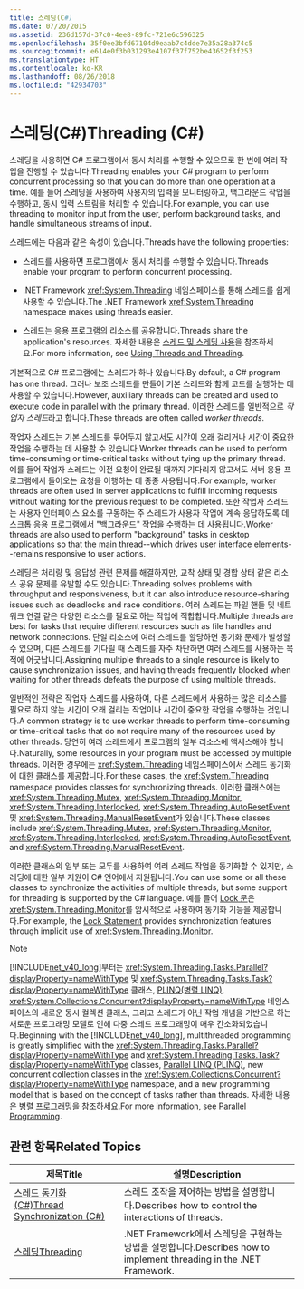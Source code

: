 ```yaml
---
title: 스레딩(C#)
ms.date: 07/20/2015
ms.assetid: 236d157d-37c0-4ee8-89fc-721e6c596325
ms.openlocfilehash: 35f0ee3bfd67104d9eaab7c4dde7e35a28a374c5
ms.sourcegitcommit: e614e0f3b031293e4107f37f752be43652f3f253
ms.translationtype: HT
ms.contentlocale: ko-KR
ms.lasthandoff: 08/26/2018
ms.locfileid: "42934703"
---
```

# <a name="threading-c"></a><span data-ttu-id="a97de-102">스레딩(C#)</span><span class="sxs-lookup"><span data-stu-id="a97de-102">Threading (C#)</span></span>
<span data-ttu-id="a97de-103">스레딩을 사용하면 C# 프로그램에서 동시 처리를 수행할 수 있으므로 한 번에 여러 작업을 진행할 수 있습니다.</span><span class="sxs-lookup"><span data-stu-id="a97de-103">Threading enables your C# program to perform concurrent processing so that you can do more than one operation at a time.</span></span> <span data-ttu-id="a97de-104">예를 들어 스레딩을 사용하여 사용자의 입력을 모니터링하고, 백그라운드 작업을 수행하고, 동시 입력 스트림을 처리할 수 있습니다.</span><span class="sxs-lookup"><span data-stu-id="a97de-104">For example, you can use threading to monitor input from the user, perform background tasks, and handle simultaneous streams of input.</span></span>  
  
 <span data-ttu-id="a97de-105">스레드에는 다음과 같은 속성이 있습니다.</span><span class="sxs-lookup"><span data-stu-id="a97de-105">Threads have the following properties:</span></span>  
  
-   <span data-ttu-id="a97de-106">스레드를 사용하면 프로그램에서 동시 처리를 수행할 수 있습니다.</span><span class="sxs-lookup"><span data-stu-id="a97de-106">Threads enable your program to perform concurrent processing.</span></span>  
  
-   <span data-ttu-id="a97de-107">.NET Framework <xref:System.Threading> 네임스페이스를 통해 스레드를 쉽게 사용할 수 있습니다.</span><span class="sxs-lookup"><span data-stu-id="a97de-107">The .NET Framework <xref:System.Threading> namespace makes using threads easier.</span></span>  
  
-   <span data-ttu-id="a97de-108">스레드는 응용 프로그램의 리소스를 공유합니다.</span><span class="sxs-lookup"><span data-stu-id="a97de-108">Threads share the application's resources.</span></span> <span data-ttu-id="a97de-109">자세한 내용은 [스레드 및 스레딩 사용](../../../../../docs/standard/threading/using-threads-and-threading.md)을 참조하세요.</span><span class="sxs-lookup"><span data-stu-id="a97de-109">For more information, see [Using Threads and Threading](../../../../../docs/standard/threading/using-threads-and-threading.md).</span></span>  
  
 <span data-ttu-id="a97de-110">기본적으로 C# 프로그램에는 스레드가 하나 있습니다.</span><span class="sxs-lookup"><span data-stu-id="a97de-110">By default, a C# program has one thread.</span></span> <span data-ttu-id="a97de-111">그러나 보조 스레드를 만들어 기본 스레드와 함께 코드를 실행하는 데 사용할 수 있습니다.</span><span class="sxs-lookup"><span data-stu-id="a97de-111">However, auxiliary threads can be created and used to execute code in parallel with the primary thread.</span></span> <span data-ttu-id="a97de-112">이러한 스레드를 일반적으로 *작업자 스레드*라고 합니다.</span><span class="sxs-lookup"><span data-stu-id="a97de-112">These threads are often called *worker threads*.</span></span>  
  
 <span data-ttu-id="a97de-113">작업자 스레드는 기본 스레드를 묶어두지 않고서도 시간이 오래 걸리거나 시간이 중요한 작업을 수행하는 데 사용할 수 있습니다.</span><span class="sxs-lookup"><span data-stu-id="a97de-113">Worker threads can be used to perform time-consuming or time-critical tasks without tying up the primary thread.</span></span> <span data-ttu-id="a97de-114">예를 들어 작업자 스레드는 이전 요청이 완료될 때까지 기다리지 않고서도 서버 응용 프로그램에서 들어오는 요청을 이행하는 데 종종 사용됩니다.</span><span class="sxs-lookup"><span data-stu-id="a97de-114">For example, worker threads are often used in server applications to fulfill incoming requests without waiting for the previous request to be completed.</span></span> <span data-ttu-id="a97de-115">또한 작업자 스레드는 사용자 인터페이스 요소를 구동하는 주 스레드가 사용자 작업에 계속 응답하도록 데스크톱 응용 프로그램에서 "백그라운드" 작업을 수행하는 데 사용됩니다.</span><span class="sxs-lookup"><span data-stu-id="a97de-115">Worker threads are also used to perform "background" tasks in desktop applications so that the main thread--which drives user interface elements--remains responsive to user actions.</span></span>  
  
 <span data-ttu-id="a97de-116">스레딩은 처리량 및 응답성 관련 문제를 해결하지만, 교착 상태 및 경합 상태 같은 리소스 공유 문제를 유발할 수도 있습니다.</span><span class="sxs-lookup"><span data-stu-id="a97de-116">Threading solves problems with throughput and responsiveness, but it can also introduce resource-sharing issues such as deadlocks and race conditions.</span></span> <span data-ttu-id="a97de-117">여러 스레드는 파일 핸들 및 네트워크 연결 같은 다양한 리소스를 필요로 하는 작업에 적합합니다.</span><span class="sxs-lookup"><span data-stu-id="a97de-117">Multiple threads are best for tasks that require different resources such as file handles and network connections.</span></span> <span data-ttu-id="a97de-118">단일 리소스에 여러 스레드를 할당하면 동기화 문제가 발생할 수 있으며, 다른 스레드를 기다릴 때 스레드를 자주 차단하면 여러 스레드를 사용하는 목적에 어긋납니다.</span><span class="sxs-lookup"><span data-stu-id="a97de-118">Assigning multiple threads to a single resource is likely to cause synchronization issues, and having threads frequently blocked when waiting for other threads defeats the purpose of using multiple threads.</span></span>  
  
 <span data-ttu-id="a97de-119">일반적인 전략은 작업자 스레드를 사용하여, 다른 스레드에서 사용하는 많은 리소스를 필요로 하지 않는 시간이 오래 걸리는 작업이나 시간이 중요한 작업을 수행하는 것입니다.</span><span class="sxs-lookup"><span data-stu-id="a97de-119">A common strategy is to use worker threads to perform time-consuming or time-critical tasks that do not require many of the resources used by other threads.</span></span> <span data-ttu-id="a97de-120">당연히 여러 스레드에서 프로그램의 일부 리소스에 액세스해야 합니다.</span><span class="sxs-lookup"><span data-stu-id="a97de-120">Naturally, some resources in your program must be accessed by multiple threads.</span></span> <span data-ttu-id="a97de-121">이러한 경우에는 <xref:System.Threading> 네임스페이스에서 스레드 동기화에 대한 클래스를 제공합니다.</span><span class="sxs-lookup"><span data-stu-id="a97de-121">For these cases, the <xref:System.Threading> namespace provides classes for synchronizing threads.</span></span> <span data-ttu-id="a97de-122">이러한 클래스에는 <xref:System.Threading.Mutex>, <xref:System.Threading.Monitor>, <xref:System.Threading.Interlocked>, <xref:System.Threading.AutoResetEvent> 및 <xref:System.Threading.ManualResetEvent>가 있습니다.</span><span class="sxs-lookup"><span data-stu-id="a97de-122">These classes include <xref:System.Threading.Mutex>, <xref:System.Threading.Monitor>, <xref:System.Threading.Interlocked>, <xref:System.Threading.AutoResetEvent>, and <xref:System.Threading.ManualResetEvent>.</span></span>  
  
 <span data-ttu-id="a97de-123">이러한 클래스의 일부 또는 모두를 사용하여 여러 스레드 작업을 동기화할 수 있지만, 스레딩에 대한 일부 지원이 C# 언어에서 지원됩니다.</span><span class="sxs-lookup"><span data-stu-id="a97de-123">You can use some or all these classes to synchronize the activities of multiple threads, but some support for threading is supported by the C# language.</span></span> <span data-ttu-id="a97de-124">예를 들어 [Lock 문](../../../../csharp/language-reference/keywords/lock-statement.md)은 <xref:System.Threading.Monitor>를 암시적으로 사용하여 동기화 기능을 제공합니다.</span><span class="sxs-lookup"><span data-stu-id="a97de-124">For example, the [Lock Statement](../../../../csharp/language-reference/keywords/lock-statement.md) provides synchronization features through implicit use of <xref:System.Threading.Monitor>.</span></span>  
  
> [!NOTE]
>  <span data-ttu-id="a97de-125">[!INCLUDE[net_v40_long](~/includes/net-v40-long-md.md)]부터는 <xref:System.Threading.Tasks.Parallel?displayProperty=nameWithType> 및 <xref:System.Threading.Tasks.Task?displayProperty=nameWithType> 클래스, [PLINQ(병렬 LINQ)](https://msdn.microsoft.com/library/dd460688), <xref:System.Collections.Concurrent?displayProperty=nameWithType> 네임스페이스의 새로운 동시 컬렉션 클래스, 그리고 스레드가 아닌 작업 개념을 기반으로 하는 새로운 프로그래밍 모델로 인해 다중 스레드 프로그래밍이 매우 간소화되었습니다.</span><span class="sxs-lookup"><span data-stu-id="a97de-125">Beginning with the [!INCLUDE[net_v40_long](~/includes/net-v40-long-md.md)], multithreaded programming is greatly simplified with the <xref:System.Threading.Tasks.Parallel?displayProperty=nameWithType> and <xref:System.Threading.Tasks.Task?displayProperty=nameWithType> classes, [Parallel LINQ (PLINQ)](https://msdn.microsoft.com/library/dd460688), new concurrent collection classes in the <xref:System.Collections.Concurrent?displayProperty=nameWithType> namespace, and a new programming model that is based on the concept of tasks rather than threads.</span></span> <span data-ttu-id="a97de-126">자세한 내용은 [병렬 프로그래밍](../../../../../docs/standard/parallel-programming/index.md)을 참조하세요.</span><span class="sxs-lookup"><span data-stu-id="a97de-126">For more information, see [Parallel Programming](../../../../../docs/standard/parallel-programming/index.md).</span></span>  
  
## <a name="related-topics"></a><span data-ttu-id="a97de-127">관련 항목</span><span class="sxs-lookup"><span data-stu-id="a97de-127">Related Topics</span></span>  
  
|<span data-ttu-id="a97de-128">제목</span><span class="sxs-lookup"><span data-stu-id="a97de-128">Title</span></span>|<span data-ttu-id="a97de-129">설명</span><span class="sxs-lookup"><span data-stu-id="a97de-129">Description</span></span>|  
|-----------|-----------------|  
|[<span data-ttu-id="a97de-130">스레드 동기화(C#)</span><span class="sxs-lookup"><span data-stu-id="a97de-130">Thread Synchronization (C#)</span></span>](../../../../csharp/programming-guide/concepts/threading/thread-synchronization.md)|<span data-ttu-id="a97de-131">스레드 조작을 제어하는 방법을 설명합니다.</span><span class="sxs-lookup"><span data-stu-id="a97de-131">Describes how to control the interactions of threads.</span></span>|  
|[<span data-ttu-id="a97de-132">스레딩</span><span class="sxs-lookup"><span data-stu-id="a97de-132">Threading</span></span>](../../../../../docs/standard/threading/index.md)|<span data-ttu-id="a97de-133">.NET Framework에서 스레딩을 구현하는 방법을 설명합니다.</span><span class="sxs-lookup"><span data-stu-id="a97de-133">Describes how to implement threading in the .NET Framework.</span></span>|
